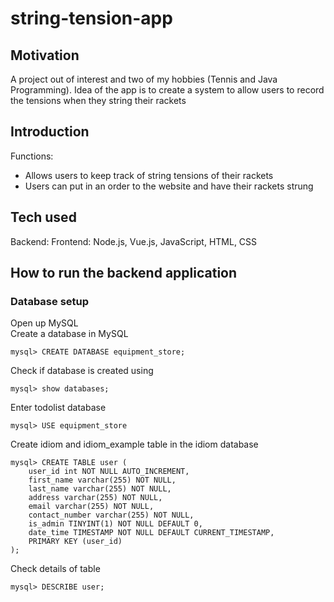 # string-tension-app

## Motivation
A project out of interest and two of my hobbies (Tennis and Java Programming). Idea of the app is to create a system to allow users to record the tensions when they string their rackets

## Introduction
Functions:
- Allows users to keep track of string tensions of their rackets 
- Users can put in an order to the website and have their rackets strung

## Tech used
Backend: 
Frontend: Node.js, Vue.js, JavaScript, HTML, CSS

## How to run the backend application
### Database setup
Open up MySQL\
Create a database in MySQL
```script
mysql> CREATE DATABASE equipment_store;
```

Check if database is created using
```script
mysql> show databases;
```

Enter todolist database
```script
mysql> USE equipment_store
```

Create idiom and idiom_example table in the idiom database
```script
mysql> CREATE TABLE user (
    user_id int NOT NULL AUTO_INCREMENT,
    first_name varchar(255) NOT NULL,
    last_name varchar(255) NOT NULL,
    address varchar(255) NOT NULL,
    email varchar(255) NOT NULL,
    contact_number varchar(255) NOT NULL,
    is_admin TINYINT(1) NOT NULL DEFAULT 0,
    date_time TIMESTAMP NOT NULL DEFAULT CURRENT_TIMESTAMP,
    PRIMARY KEY (user_id)
);
```

Check details of table
```script
mysql> DESCRIBE user;
```
